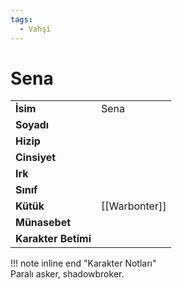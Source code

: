 ```yaml
---
tags:
  - Vahşi
---  
```

# Sena   
|  |  |  
|---|---|  
| **İsim** | Sena |  
| **Soyadı** |  |  
| **Hizip** |  |  
| **Cinsiyet** |  |  
| **Irk** |  |  
| **Sınıf** |  |  
| **Kütük** | [[Warbonter]] |  
| **Münasebet** |  |  
| **Karakter Betimi** |  |  
  
  
!!! note inline end "Karakter Notları"  
	Paralı asker, shadowbroker.  
	  
	  
	